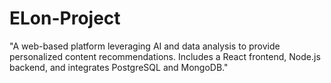 # ELon-Project
"A web-based platform leveraging AI and data analysis to provide personalized content recommendations. Includes a React frontend, Node.js backend, and integrates PostgreSQL and MongoDB."
